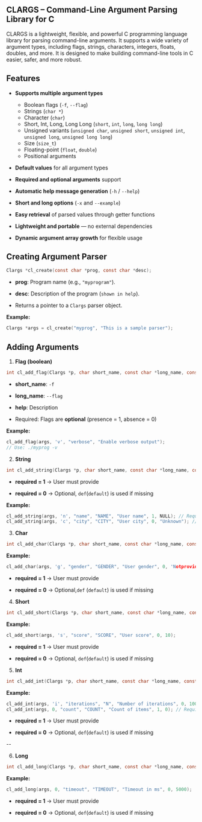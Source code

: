 ## CLARGS – Command-Line Argument Parsing Library for C

CLARGS is a lightweight, flexible, and powerful C programming language library for parsing command-line arguments. It supports a wide variety of argument types, including flags, strings, characters, integers, floats, doubles, and more. It is designed to make building command-line tools in C easier, safer, and more robust.

## Features

- **Supports multiple argument types**
  - Boolean flags (`-f`, `--flag`)
  - Strings (`char *`)
  - Character (`char`)
  - Short, Int, Long, Long Long (`short`, `int`, `long`, `long long`)
  - Unsigned variants (`unsigned char`, `unsigned short`, `unsigned int`, `unsigned long`, `unsigned long long`)
  - Size (`size_t`)
  - Floating-point (`float`, `double`)
  - Positional arguments

- **Default values** for all argument types
- **Required and optional arguments** support
- **Automatic help message generation** (`-h` / `--help`)
- **Short and long options** (`-x` and `--example`)
- **Easy retrieval** of parsed values through getter functions
- **Lightweight and portable** — no external dependencies
- **Dynamic argument array growth** for flexible usage


## Creating Argument Parser

```c
Clargs *cl_create(const char *prog, const char *desc);
```
- **prog**: Program name (e.g., `"myprogram"`).
- **desc**: Description of the program (`shown in help`).

- Returns a pointer to a `Clargs` parser object.

**Example:**
```c
Clargs *args = cl_create("myprog", "This is a sample parser");
```
## Adding Arguments
1. **Flag (boolean)**
```c
int cl_add_flag(Clargs *p, char short_name, const char *long_name, const char *help);
```

- **short_name**: `-f`

- **long_name**: `--flag`

- **help**: Description

- Required: Flags are **optional** (presence = 1, absence = 0)

**Example:**
```c
cl_add_flag(args, 'v', "verbose", "Enable verbose output");
// Use: ./myprog -v
```

2. **String**
```c
int cl_add_string(Clargs *p, char short_name, const char *long_name, const char *meta, const char *help, int required, const char *def);
```


- **required = 1** → User must provide

- **required = 0** → Optional, `def`(`default`) is used if missing

 **Example:**
```c
cl_add_string(args, 'n', "name", "NAME", "User name", 1, NULL); // Required
cl_add_string(args, 'c', "city", "CITY", "User city", 0, "Unknown"); // Optional
```

3. **Char**
```c
int cl_add_char(Clargs *p, char short_name, const char *long_name, const char *meta, const char *help, int required, char def);
```

**Example:**
```c
cl_add_char(args, 'g', "gender", "GENDER", "User gender", 0, 'Notprovided'); // Optional
```
- **required = 1** → User must provide

- **required = 0** → Optional,`def` (`default`) is used if missing

4. **Short**
```c
int cl_add_short(Clargs *p, char short_name, const char *long_name, const char *meta, const char *help, int required, short def);
```
**Example:**
```c
cl_add_short(args, 's', "score", "SCORE", "User score", 0, 10);
```
- **required = 1** → User must provide

- **required = 0** → Optional, `def`(`default`) is used if missing

5. **Int**
```c
int cl_add_int(Clargs *p, char short_name, const char *long_name, const char *meta, const char *help, int required, int def);
```

**Example:**
```c
cl_add_int(args, 'i', "iterations", "N", "Number of iterations", 0, 100);
cl_add_int(args, 0, "count", "COUNT", "Count of items", 1, 0); // Required
```
- **required = 1** → User must provide

- **required = 0** → Optional, `def`(`default`) is used if missing

--

6. **Long**
```c
int cl_add_long(Clargs *p, char short_name, const char *long_name, const char *meta, const char *help, int required, long def);
```

**Example:**
```c
cl_add_long(args, 0, "timeout", "TIMEOUT", "Timeout in ms", 0, 5000);
```

- **required = 1** → User must provide

- **required = 0** → Optional, `def`(`default`) is used if missing
